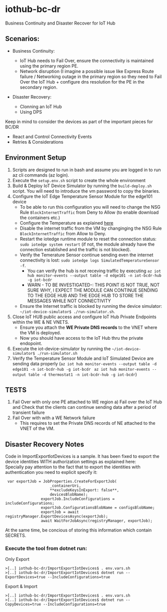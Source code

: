 # iothub-bc-dr
Business Continuity and Disaster Recover for IoT Hub

## Scenarios:
- Business Continuity:
  - IoT Hub needs to Fail Over, ensure the connectivity is maintained using the primary region PE.
  - Network disruption (I imagine a possible issue like Express Route failure / Networking outage in the primary region so they need to Fail Over the IoT Hub + configure dns resolution for the PE in the secondary region.

- Disaster Recovery:
  - Clonning an IoT Hub
  - Using DPS


Keep in mind to consider the devices as part of the important pieces for BC/DR
- React and Control Connectivity Events
- Retries & Considerations

## Environment Setup
1. Scripts are designed to run in bash and assume you are logged in to run az cli commands (az login).
2. Execute the `setup.env.sh` script to create the whole environment
3. Build & Deploy IoT Device Simulator by running the `build-deploy.sh` script. You will need to introduce the vm password to copy the binaries.
4. Configure the IoT Edge Temperature Sensor Module for the edge101 device
    - To be able to run this configuration you will need to change the NSG Rule `BlockInternetTraffic` from Deny to Allow (to enable download the containers etc.)
    - Configure the Temperature as explained [here](https://learn.microsoft.com/en-us/azure/iot-edge/quickstart-linux?view=iotedge-1.4#deploy-a-module) 
    - Disable the internet traffic from the VM by changinging the NSG Rule `BlockInternetTraffic` from Allow to Deny.
    - Restart the iotedge runtime module to reset the connection status: `sudo iotedge system restart` (if not, the module already have the connection established and the traffic is not blocked).
    - Verify the Temerature Sensor continue sending even the internet connectivity is lost: `sudo iotedge logs SimulatedTemperatureSensor -f`.
        - You can verify the hub is not receving traffic by executing `az iot hub monitor-events --output table -d edge101 -n iot-bcdr-hub -g iot-bcdr`
        - WARN - TO BE INVESTIGATED-: THIS POINT IS NOT TRUE, NOT SURE WHY, I EXPECT THE MODULE CAN CONTINUE SENDING TO THE EDGE HUB AND THE EDGE HUB TO STORE THE MESSAGES WHILE NOT CONNECTIVITY
    - Ensure the Internet traffic is blocked by running the device simulator: `~/iot-device-simulator$ ./run-simulator.sh`. 
5. Close IoT HUB public access and configure IoT Hub Private Endpoints within the WE & NE VNETS.
    - Ensure you attach the **WE Private DNS records** to the VNET where the VM is deployed.
    - Now you should have access to the IoT Hub thru the private endopoint.
6. Execute the iot-device-simulator by running the `~/iot-device-simulator$ ./run-simulator.sh`
7. Verify the Temperature Sensor Module and IoT Simulated Device are sending data properly (`az iot hub monitor-events --output table -d edge101 -n iot-bcdr-hub -g iot-bcdr` ` az iot hub monitor-events --output table -d thermostat1 -n iot-bcdr-hub -g iot-bcdr`)

## TESTS
1. Fail Over with only one PE attached to WE region
    a) Fail over the IoT Hub and Check that the clients can continue sending data after a period of transient failure
3. Fail Over with with a WE Network failure
     - This requires to set the Private DNS records of NE attached to the VNET of the VM.
  
## Disaster Recovery Notes
Code in ImportExportIotDevices is a sample. It has been fixed to export the device identities WITH authorization settings as explained here:  
Specially pay attention to the fact that to export the identities with authentication you need to explicit specify it:
```
 var exportJob = JobProperties.CreateForExportJob(
                    _containerUri,
                    **excludeKeysInExport: false**,
                    devicesBlobName);
                exportJob.IncludeConfigurations = includeConfigurations;
                exportJob.ConfigurationsBlobName = configsBlobName;
                exportJob = await registryManager.ExportDevicesAsync(exportJob);
                await WaitForJobAsync(registryManager, exportJob);
```

At the same time, be concious of storing this information which contain SECRETS. 

### Execute the tool from dotnet run:

Only Export
``` az cli
>[..] iothub-bc-dr/ImportExportIotDevices$ . env.vars.sh
>[..] iothub-bc-dr/ImportExportIotDevices$ dotnet run --ExportDevices=true --IncludeConfigurations=true
```

Export & Import
``` az cli
>[..] iothub-bc-dr/ImportExportIotDevices$ . env.vars.sh
>[..] iothub-bc-dr/ImportExportIotDevices$ dotnet run --CopyDevices=true --IncludeConfigurations=true
```
